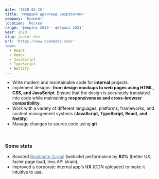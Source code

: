 ```yaml
---
date: '2020-02-25'
title: 'Младший фронтенд разработчик'
company: 'Букмейт'
location: 'Москва'
range: 'февраль 2020 - февраль 2021'
year: 2020
slug: junior-dev
url: 'https://www.bookmate.com/'
tags:
  - React
  - Redux
  - JavaScript
  - TypeScript 
  - Netlify
---
```


- Write modern and maintainable code for <b>internal</b> projects. 
- Implement designs: <b>from design mockups to web pages using HTML, CSS, and JavaScript</b>. Ensure that the design is accurately translated into code while maintaining <b>responsiveness and cross-browser compatibility</b>.
- Work with a variety of different languages, platforms, frameworks, and content management systems (<b>JavaScript, TypeScript, React, and Netlify</b>)
- Manage changes to source code using <b>git</b>
<br/>

### Some stats

- Boosted <a href="https://zurnal.bookmate.com/" target="_blank" style="color:#566eaf">Bookmate Zurnal</a> (website) performance by <b>82%</b> (better UX, faster page load, less API strain);
- Improved a corporate internal app's <b>UX</b> (CDN uploader) to make it intuitive to use. 
